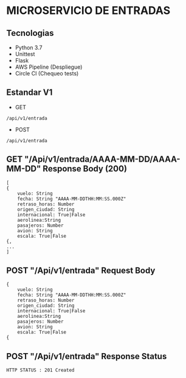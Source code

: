 # MICROSERVICIO DE ENTRADAS

## Tecnologias

  * Python 3.7
  * Unittest
  * Flask
  * AWS Pipeline (Despliegue)
  * Circle CI (Chequeo tests)
 
## Estandar V1
  * GET
        
```
/api/v1/entrada

```
 * POST
 ```
/api/v1/entrada

```



## GET "/Api/v1/entrada/AAAA-MM-DD/AAAA-MM-DD" Response Body (200)
```
[
{
    vuelo: String
    fecha: String "AAAA-MM-DDTHH:MM:SS.000Z"
    retraso_horas: Number
    origen_ciudad: String
    internacional: True|False
    aerolinea:String
    pasajeros: Number
    avion: String
    escala: True|False
{,
...
]
```
## POST "/Api/v1/entrada" Request Body
```
{
    vuelo: String
    fecha: String "AAAA-MM-DDTHH:MM:SS.000Z"
    retraso_horas: Number
    origen_ciudad: String
    internacional: True|False
    aerolinea:String
    pasajeros: Number
    avion: String
    escala: True|False
{
```
## POST "/Api/v1/entrada" Response Status
    HTTP STATUS : 201 Created
